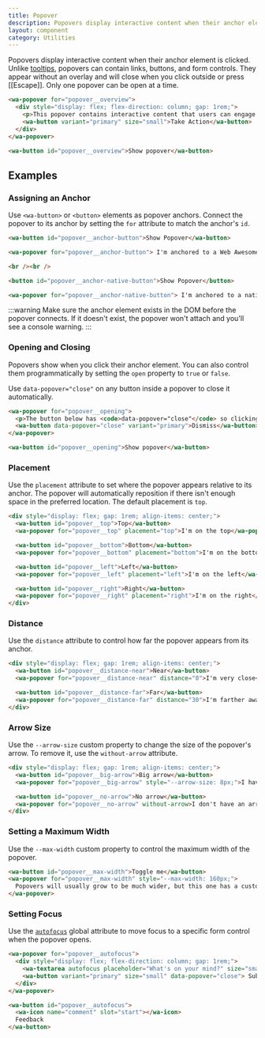 ```yaml
---
title: Popover
description: Popovers display interactive content when their anchor element is clicked.
layout: component
category: Utilities
---
```


Popovers display interactive content when their anchor element is clicked. Unlike [tooltips](/docs/components/tooltip), popovers can contain links, buttons, and form controls. They appear without an overlay and will close when you click outside or press [[Escape]]. Only one popover can be open at a time.

```html {.example}
<wa-popover for="popover__overview">
  <div style="display: flex; flex-direction: column; gap: 1rem;">
    <p>This popover contains interactive content that users can engage with directly.</p>
    <wa-button variant="primary" size="small">Take Action</wa-button>
  </div>
</wa-popover>

<wa-button id="popover__overview">Show popover</wa-button>
```

## Examples

### Assigning an Anchor

Use `<wa-button>` or `<button>` elements as popover anchors. Connect the popover to its anchor by setting the `for` attribute to match the anchor's `id`.

```html {.example}
<wa-button id="popover__anchor-button">Show Popover</wa-button>

<wa-popover for="popover__anchor-button"> I'm anchored to a Web Awesome button. </wa-popover>

<br /><br />

<button id="popover__anchor-native-button">Show Popover</button>

<wa-popover for="popover__anchor-native-button"> I'm anchored to a native button. </wa-popover>
```

:::warning
Make sure the anchor element exists in the DOM before the popover connects. If it doesn't exist, the popover won't attach and you'll see a console warning.
:::

### Opening and Closing

Popovers show when you click their anchor element. You can also control them programmatically by setting the `open` property to `true` or `false`.

Use `data-popover="close"` on any button inside a popover to close it automatically.

```html {.example}
<wa-popover for="popover__opening">
  <p>The button below has <code>data-popover="close"</code> so clicking it will close the popover.</p>
  <wa-button data-popover="close" variant="primary">Dismiss</wa-button>
</wa-popover>

<wa-button id="popover__opening">Show popover</wa-button>
```

### Placement

Use the `placement` attribute to set where the popover appears relative to its anchor. The popover will automatically reposition if there isn't enough space in the preferred location. The default placement is `top`.

```html {.example}
<div style="display: flex; gap: 1rem; align-items: center;">
  <wa-button id="popover__top">Top</wa-button>
  <wa-popover for="popover__top" placement="top">I'm on the top</wa-popover>

  <wa-button id="popover__bottom">Bottom</wa-button>
  <wa-popover for="popover__bottom" placement="bottom">I'm on the bottom</wa-popover>

  <wa-button id="popover__left">Left</wa-button>
  <wa-popover for="popover__left" placement="left">I'm on the left</wa-popover>

  <wa-button id="popover__right">Right</wa-button>
  <wa-popover for="popover__right" placement="right">I'm on the right</wa-popover>
</div>
```

### Distance

Use the `distance` attribute to control how far the popover appears from its anchor.

```html {.example}
<div style="display: flex; gap: 1rem; align-items: center;">
  <wa-button id="popover__distance-near">Near</wa-button>
  <wa-popover for="popover__distance-near" distance="0">I'm very close</wa-popover>

  <wa-button id="popover__distance-far">Far</wa-button>
  <wa-popover for="popover__distance-far" distance="30">I'm farther away</wa-popover>
</div>
```

### Arrow Size

Use the `--arrow-size` custom property to change the size of the popover's arrow. To remove it, use the `without-arrow` attribute.

```html {.example}
<div style="display: flex; gap: 1rem; align-items: center;">
  <wa-button id="popover__big-arrow">Big arrow</wa-button>
  <wa-popover for="popover__big-arrow" style="--arrow-size: 8px;">I have a big arrow</wa-popover>

  <wa-button id="popover__no-arrow">No arrow</wa-button>
  <wa-popover for="popover__no-arrow" without-arrow>I don't have an arrow</wa-popover>
</div>
```

### Setting a Maximum Width

Use the `--max-width` custom property to control the maximum width of the popover.

```html {.example}
<wa-button id="popover__max-width">Toggle me</wa-button>
<wa-popover for="popover__max-width" style="--max-width: 160px;">
  Popovers will usually grow to be much wider, but this one has a custom max width that forces text to wrap.
</wa-popover>
```

### Setting Focus

Use the [`autofocus`](https://developer.mozilla.org/en-US/docs/Web/HTML/Global_attributes/autofocus) global attribute to move focus to a specific form control when the popover opens.

```html {.example}
<wa-popover for="popover__autofocus">
  <div style="display: flex; flex-direction: column; gap: 1rem;">
    <wa-textarea autofocus placeholder="What's on your mind?" size="small" resize="none" rows="3"></wa-textarea>
    <wa-button variant="primary" size="small" data-popover="close"> Submit </wa-button>
  </div>
</wa-popover>

<wa-button id="popover__autofocus">
  <wa-icon name="comment" slot="start"></wa-icon>
  Feedback
</wa-button>
```
